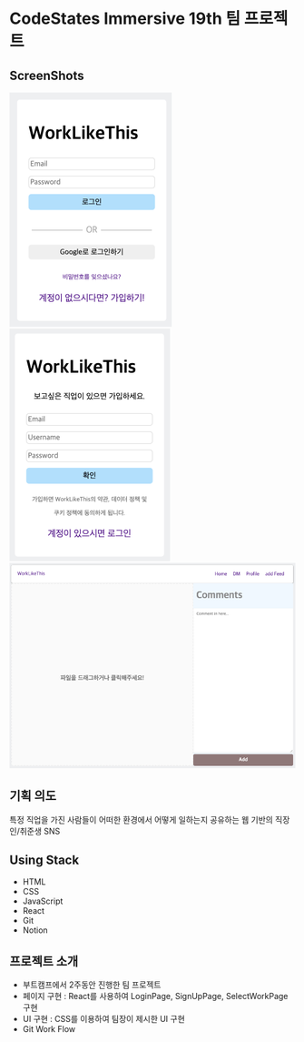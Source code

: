 # CodeStates Immersive 19th 팀 프로젝트

## ScreenShots

![loginPage](/ReadmeImg/login.png)
![signUp](/ReadmeImg/signUp.png)
![feed](/ReadmeImg/feed.png)

## 기획 의도

특정 직업을 가진 사람들이 어떠한 환경에서 어떻게 일하는지 공유하는 웹 기반의 직장인/취준생 SNS

## Using Stack

- HTML
- CSS
- JavaScript
- React
- Git
- Notion

## 프로젝트 소개

- 부트캠프에서 2주동안 진행한 팀 프로젝트
- 페이지 구현 : React를 사용하여 LoginPage, SignUpPage, SelectWorkPage 구현
- UI 구현 : CSS를 이용하여 팀장이 제시한 UI 구현
- Git Work Flow
